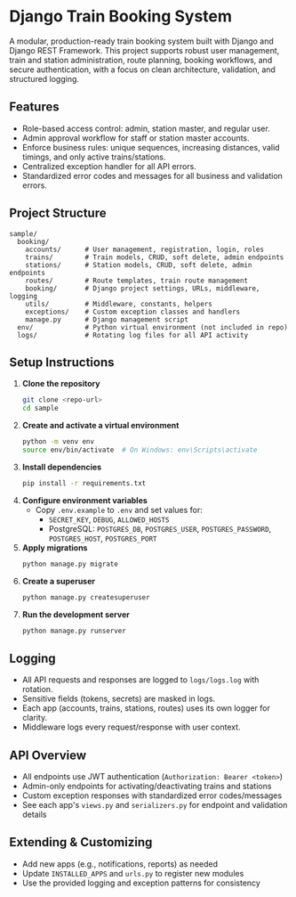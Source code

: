 # Django Train Booking System

A modular, production-ready train booking system built with Django and Django REST Framework. This project supports robust user management, train and station administration, route planning, booking workflows, and secure authentication, with a focus on clean architecture, validation, and structured logging.

## Features
  - Role-based access control: admin, station master, and regular user.
  - Admin approval workflow for staff or station master accounts.
  - Enforce business rules: unique sequences, increasing distances, valid timings, and only active trains/stations.
  - Centralized exception handler for all API errors.
  - Standardized error codes and messages for all business and validation errors.

## Project Structure
```
sample/
  booking/
    accounts/      # User management, registration, login, roles
    trains/        # Train models, CRUD, soft delete, admin endpoints
    stations/      # Station models, CRUD, soft delete, admin endpoints
    routes/        # Route templates, train route management
    booking/       # Django project settings, URLs, middleware, logging
    utils/         # Middleware, constants, helpers
    exceptions/    # Custom exception classes and handlers
    manage.py      # Django management script
  env/             # Python virtual environment (not included in repo)
  logs/            # Rotating log files for all API activity
```

## Setup Instructions
1. **Clone the repository**
   ```bash
   git clone <repo-url>
   cd sample
   ```
2. **Create and activate a virtual environment**
   ```bash
   python -m venv env
   source env/bin/activate  # On Windows: env\Scripts\activate
   ```
3. **Install dependencies**
   ```bash
   pip install -r requirements.txt
   ```
4. **Configure environment variables**
   - Copy `.env.example` to `.env` and set values for:
     - `SECRET_KEY`, `DEBUG`, `ALLOWED_HOSTS`
     - PostgreSQL: `POSTGRES_DB`, `POSTGRES_USER`, `POSTGRES_PASSWORD`, `POSTGRES_HOST`, `POSTGRES_PORT`
5. **Apply migrations**
   ```bash
   python manage.py migrate
   ```
6. **Create a superuser**
   ```bash
   python manage.py createsuperuser
   ```
7. **Run the development server**
   ```bash
   python manage.py runserver
   ```

## Logging
- All API requests and responses are logged to `logs/logs.log` with rotation.
- Sensitive fields (tokens, secrets) are masked in logs.
- Each app (accounts, trains, stations, routes) uses its own logger for clarity.
- Middleware logs every request/response with user context.

## API Overview
- All endpoints use JWT authentication (`Authorization: Bearer <token>`)
- Admin-only endpoints for activating/deactivating trains and stations
- Custom exception responses with standardized error codes/messages
- See each app's `views.py` and `serializers.py` for endpoint and validation details

## Extending & Customizing
- Add new apps (e.g., notifications, reports) as needed
- Update `INSTALLED_APPS` and `urls.py` to register new modules
- Use the provided logging and exception patterns for consistency
